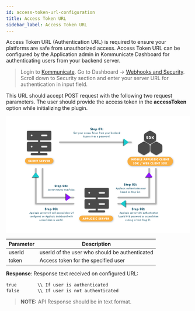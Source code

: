```yaml
---
id: access-token-url-configuration
title: Access Token URL
sidebar_label: Access Token URL
---
```

Access Token URL (Authentication URL) is required to ensure your platforms are safe from unauthorized access. Access Token URL can be configured by the Application admin in Kommunicate Dashboard for authenticating users from your backend server. 


> Login to [Kommunicate](https://www.kommunicate.io). Go to Dashboard -> [Webhooks and Security](https://dashboard.kommunicate.io/settings/webhooks-security). Scroll down to Security section and enter your server URL for authentication in input field.

This URL should accept POST request with the following two request parameters.
The user should provide the access token in the **accessToken** option while initializing the plugin.

![Access_Token_Aunthentication.png](assets/Access_Token_Aunthentication.png)

| Parameter  | Description |
| ------------- | ------------- |
| userId | userId of the user who should be authenticated |
| token | Access token for the specified user |

**Response**: Response text received on configured URL:

```text
true        \\ If user is authenticated
false       \\ If user is not authenticated
```

> **NOTE:** API Response should be in text format.